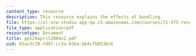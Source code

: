 ```yaml
---
content_type: resource
description: This resource explains the effects of bundling.
file: https://ol-ocw-studio-app-qa.s3.amazonaws.com/courses/15-575-research-seminar-in-it-and-organizations-economic-perspectives-spring-2004/b5ac5c39fd97cc3a936abb4cfb0538c6_ppt29april2004v2.pdf
file_type: application/pdf
resourcetype: Document
title: ppt29april2004v2.pdf
uid: b5ac5c39-fd97-cc3a-936a-bb4cfb0538c6
---
```

